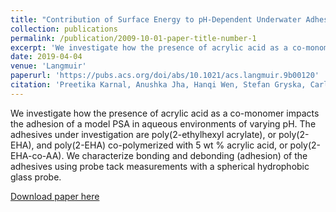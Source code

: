 ```yaml
---
title: "Contribution of Surface Energy to pH-Dependent Underwater Adhesion of an Acrylic Pressure-Sensitive Adhesive"
collection: publications
permalink: /publication/2009-10-01-paper-title-number-1
excerpt: 'We investigate how the presence of acrylic acid as a co-monomer impacts the adhesion of a model PSA in aqueous environments of varying pH. The adhesives under investigation are poly(2-ethylhexyl acrylate), or poly(2-EHA), and poly(2-EHA) co-polymerized with 5 wt % acrylic acid, or poly(2-EHA-co-AA). We characterize bonding and debonding (adhesion) of the adhesives using probe tack measurements with a spherical hydrophobic glass probe.'
date: 2019-04-04
venue: 'Langmuir'
paperurl: 'https://pubs.acs.org/doi/abs/10.1021/acs.langmuir.9b00120'
citation: 'Preetika Karnal, Anushka Jha, Hanqi Wen, Stefan Gryska, Carlos Barrios, and Joelle Frechette (2019). "Contribution of Surface Energy to pH-Dependent Underwater Adhesion of an Acrylic Pressure-Sensitive Adhesive" <i>Langmuir</i>. 35(15).'
---
```

We investigate how the presence of acrylic acid as a co-monomer impacts the adhesion of a model PSA in aqueous environments of varying pH. The adhesives under investigation are poly(2-ethylhexyl acrylate), or poly(2-EHA), and poly(2-EHA) co-polymerized with 5 wt % acrylic acid, or poly(2-EHA-co-AA). We characterize bonding and debonding (adhesion) of the adhesives using probe tack measurements with a spherical hydrophobic glass probe.

[Download paper here](https://pubs.acs.org/doi/abs/10.1021/acs.langmuir.9b00120)


